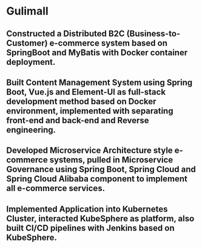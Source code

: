 # Gulimall
## Constructed a Distributed B2C (Business-to-Customer) e-commerce system based on SpringBoot and MyBatis with Docker container deployment.
## Built Content Management System using Spring Boot, Vue.js and Element-UI as full-stack development method based on Docker environment, implemented with separating front-end and back-end and Reverse engineering.
## Developed Microservice Architecture style e-commerce systems, pulled in Microservice Governance using Spring Boot, Spring Cloud and Spring Cloud Alibaba component to implement all e-commerce services.
## Implemented Application into Kubernetes Cluster, interacted KubeSphere as platform, also built CI/CD pipelines with Jenkins based on KubeSphere.
